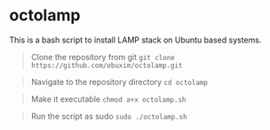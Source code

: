 # octolamp
This is a bash script to install LAMP stack on Ubuntu based systems.

> Clone the repository from git
```git clone https://github.com/obuxim/octolamp.git```

> Navigate to the repository directory
```cd octolamp```

> Make it executable
```chmod a+x octolamp.sh```

> Run the script as sudo
```sudo ./octolamp.sh```
